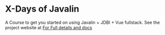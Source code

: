# X-Days of Javalin

A Course to get you started on using Javalin + JDBI + Vue fullstack. 
See the project website at [For Full details and docs](https://tareqkirresh.com/x-days-of-javalin)
